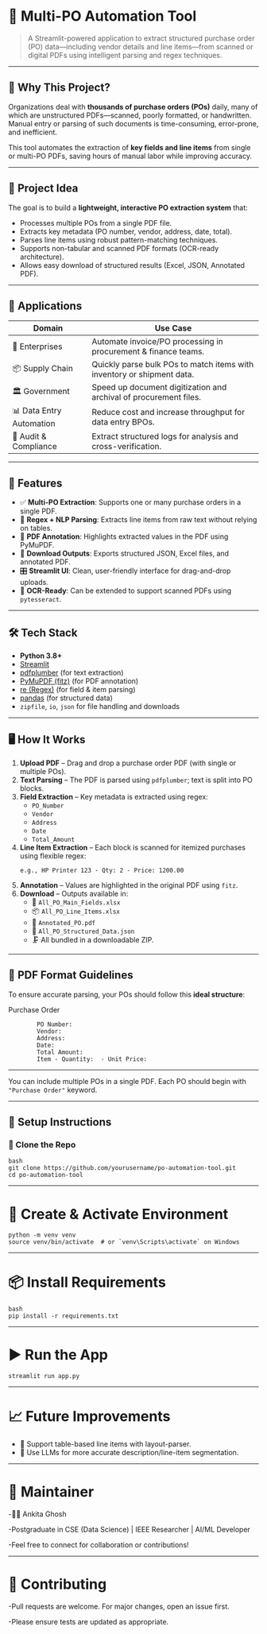 
# 📄 Multi-PO Automation Tool

> A Streamlit-powered application to extract structured purchase order (PO) data—including vendor details and line items—from scanned or digital PDFs using intelligent parsing and regex techniques.

---

## 🚀 Why This Project?

Organizations deal with **thousands of purchase orders (POs)** daily, many of which are unstructured PDFs—scanned, poorly formatted, or handwritten. Manual entry or parsing of such documents is time-consuming, error-prone, and inefficient.

This tool automates the extraction of **key fields and line items** from single or multi-PO PDFs, saving hours of manual labor while improving accuracy.

---

## 🧠 Project Idea

The goal is to build a **lightweight, interactive PO extraction system** that:
- Processes multiple POs from a single PDF file.
- Extracts key metadata (PO number, vendor, address, date, total).
- Parses line items using robust pattern-matching techniques.
- Supports non-tabular and scanned PDF formats (OCR-ready architecture).
- Allows easy download of structured results (Excel, JSON, Annotated PDF).

---

## 💼 Applications

| Domain | Use Case |
|--------|----------|
| 🏢 Enterprises | Automate invoice/PO processing in procurement & finance teams. |
| 📦 Supply Chain | Quickly parse bulk POs to match items with inventory or shipment data. |
| 🏛️ Government | Speed up document digitization and archival of procurement files. |
| 📊 Data Entry Automation | Reduce cost and increase throughput for data entry BPOs. |
| 🧾 Audit & Compliance | Extract structured logs for analysis and cross-verification. |

---

## 📂 Features

- ✅ **Multi-PO Extraction**: Supports one or many purchase orders in a single PDF.
- 🧠 **Regex + NLP Parsing**: Extracts line items from raw text without relying on tables.
- 📸 **PDF Annotation**: Highlights extracted values in the PDF using PyMuPDF.
- 💾 **Download Outputs**: Exports structured JSON, Excel files, and annotated PDF.
- 🎛️ **Streamlit UI**: Clean, user-friendly interface for drag-and-drop uploads.
- 📜 **OCR-Ready**: Can be extended to support scanned PDFs using `pytesseract`.

---

## 🛠️ Tech Stack

- **Python 3.8+**
- [Streamlit](https://streamlit.io/)
- [pdfplumber](https://github.com/jsvine/pdfplumber) (for text extraction)
- [PyMuPDF (fitz)](https://pymupdf.readthedocs.io/en/latest/) (for PDF annotation)
- [re (Regex)](https://docs.python.org/3/library/re.html) (for field & item parsing)
- [pandas](https://pandas.pydata.org/) (for structured data)
- `zipfile`, `io`, `json` for file handling and downloads

---

## 🖥️ How It Works

1. **Upload PDF** – Drag and drop a purchase order PDF (with single or multiple POs).
2. **Text Parsing** – The PDF is parsed using `pdfplumber`; text is split into PO blocks.
3. **Field Extraction** – Key metadata is extracted using regex:
    - `PO_Number`
    - `Vendor`
    - `Address`
    - `Date`
    - `Total_Amount`
4. **Line Item Extraction** – Each block is scanned for itemized purchases using flexible regex:
    ```
    e.g., HP Printer 123 - Qty: 2 - Price: 1200.00
    ```
5. **Annotation** – Values are highlighted in the original PDF using `fitz`.
6. **Download** – Outputs available in:
    - 📄 `All_PO_Main_Fields.xlsx`
    - 📦 `All_PO_Line_Items.xlsx`
    - 🔖 `Annotated_PO.pdf`
    - 🧾 `All_PO_Structured_Data.json`
    - 🗜️ All bundled in a downloadable ZIP.

---

## 📌 PDF Format Guidelines

To ensure accurate parsing, your POs should follow this **ideal structure**:

Purchase Order

            PO Number: 
            Vendor: 
            Address: 
            Date: 
            Total Amount: 
            Item - Quantity:  - Unit Price: 


---


You can include multiple POs in a single PDF. Each PO should begin with `"Purchase Order"` keyword.

---

## 🔧 Setup Instructions

### 🔁 Clone the Repo

    bash
    git clone https://github.com/yourusername/po-automation-tool.git
    cd po-automation-tool

---

# 🐍 Create & Activate Environment

    python -m venv venv
    source venv/bin/activate  # or `venv\Scripts\activate` on Windows

---

# 📦 Install Requirements

    bash
    pip install -r requirements.txt

---

# ▶️ Run the App

    streamlit run app.py

---

# 📈 Future Improvements
- 🧾 Support table-based line items with layout-parser.
- 🧠 Use LLMs for more accurate description/line-item segmentation.

--- 

# 🧠 Maintainer

-👩‍💻 Ankita Ghosh

-Postgraduate in CSE (Data Science) | IEEE Researcher | AI/ML Developer

-Feel free to connect for collaboration or contributions!

---

# 🤝 Contributing

-Pull requests are welcome. For major changes, open an issue first.

-Please ensure tests are updated as appropriate.









